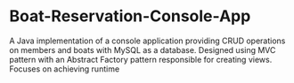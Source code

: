 # Boat-Reservation-Console-App
A Java implementation of a console application providing CRUD operations on members and boats with MySQL as a database. Designed using MVC pattern with an Abstract Factory pattern responsible for creating views. Focuses on achieving runtime 
